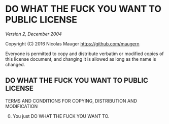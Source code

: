 # DO WHAT THE FUCK YOU WANT TO PUBLIC LICENSE #

*Version 2, December 2004*
 
Copyright (C) 2016 Nicolas Mauger <https://github.com/maugern>
 
Everyone is permitted to copy and distribute verbatim or modified
copies of this license document, and changing it is allowed as long
as the name is changed.
 
## DO WHAT THE FUCK YOU WANT TO PUBLIC LICENSE ##

TERMS AND CONDITIONS FOR COPYING, DISTRIBUTION AND MODIFICATION
 
 0. You just DO WHAT THE FUCK YOU WANT TO.
